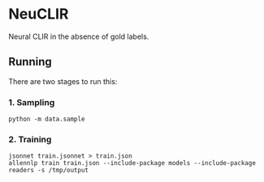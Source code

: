 # NeuCLIR

Neural CLIR in the absence of gold labels.

## Running

There are two stages to run this:

### 1. Sampling

```
python -m data.sample
```

### 2. Training

```
jsonnet train.jsonnet > train.json
allennlp train train.json --include-package models --include-package readers -s /tmp/output
```
